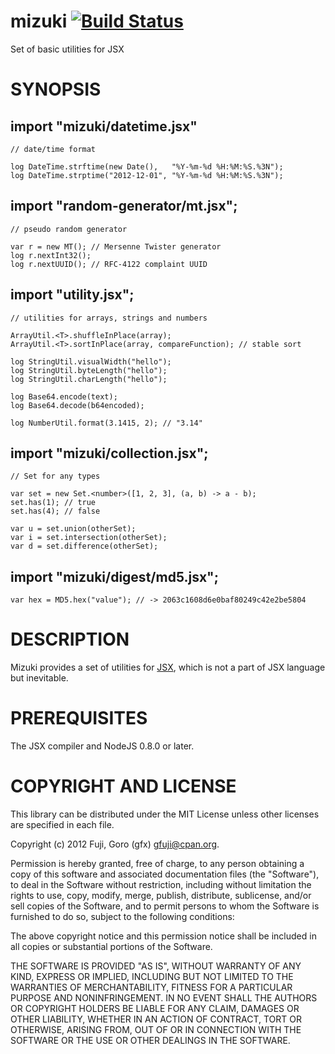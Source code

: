 mizuki [![Build Status](https://secure.travis-ci.org/gfx/mizuki.png)](http://travis-ci.org/gfx/mizuki)
====================

Set of basic utilities for JSX

SYNOPSIS
====================


import "mizuki/datetime.jsx"
---------------------

    // date/time format

    log DateTime.strftime(new Date(),   "%Y-%m-%d %H:%M:%S.%3N");
    log DateTime.strptime("2012-12-01", "%Y-%m-%d %H:%M:%S.%3N");


import "random-generator/mt.jsx";
---------------------

    // pseudo random generator

    var r = new MT(); // Mersenne Twister generator
    log r.nextInt32();
    log r.nextUUID(); // RFC-4122 complaint UUID

import "utility.jsx";
---------------------

    // utilities for arrays, strings and numbers

    ArrayUtil.<T>.shuffleInPlace(array);
    ArrayUtil.<T>.sortInPlace(array, compareFunction); // stable sort

    log StringUtil.visualWidth("hello");
    log StringUtil.byteLength("hello");
    log StringUtil.charLength("hello");

    log Base64.encode(text);
    log Base64.decode(b64encoded);

    log NumberUtil.format(3.1415, 2); // "3.14"


import "mizuki/collection.jsx";
---------------------

    // Set for any types

    var set = new Set.<number>([1, 2, 3], (a, b) -> a - b);
    set.has(1); // true
    set.has(4); // false

    var u = set.union(otherSet);
    var i = set.intersection(otherSet);
    var d = set.difference(otherSet);

import "mizuki/digest/md5.jsx";
---------------------

    var hex = MD5.hex("value"); // -> 2063c1608d6e0baf80249c42e2be5804

DESCRIPTION
====================

Mizuki provides a set of utilities for [JSX](http://jsx.github.com/), which is not a part of JSX language but inevitable.

PREREQUISITES
====================

The JSX compiler and NodeJS 0.8.0 or later.

COPYRIGHT AND LICENSE
====================

This library can be distributed under the MIT License unless other licenses are specified in each file.

Copyright (c) 2012 Fuji, Goro (gfx) <gfuji@cpan.org>.

Permission is hereby granted, free of charge, to any person obtaining a
copy of this software and associated documentation files (the "Software"),
to deal in the Software without restriction, including without limitation
the rights to use, copy, modify, merge, publish, distribute, sublicense,
and/or sell copies of the Software, and to permit persons to whom the
Software is furnished to do so, subject to the following conditions:

The above copyright notice and this permission notice shall be included in
all copies or substantial portions of the Software.

THE SOFTWARE IS PROVIDED "AS IS", WITHOUT WARRANTY OF ANY KIND, EXPRESS OR
IMPLIED, INCLUDING BUT NOT LIMITED TO THE WARRANTIES OF MERCHANTABILITY,
FITNESS FOR A PARTICULAR PURPOSE AND NONINFRINGEMENT. IN NO EVENT SHALL THE
AUTHORS OR COPYRIGHT HOLDERS BE LIABLE FOR ANY CLAIM, DAMAGES OR OTHER
LIABILITY, WHETHER IN AN ACTION OF CONTRACT, TORT OR OTHERWISE, ARISING
FROM, OUT OF OR IN CONNECTION WITH THE SOFTWARE OR THE USE OR OTHER
DEALINGS IN THE SOFTWARE.

